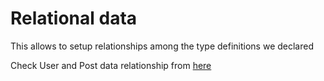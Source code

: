 # Relational data

This allows to setup relationships among the type definitions we declared

Check User and Post data relationship from [here](graphql-course/graphql-basics/src/index.js)